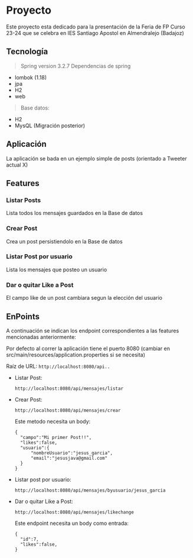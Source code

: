 # Proyecto

Este proyecto esta dedicado para la presentación de la Feria de FP Curso 23-24 que se celebra en IES Santiago Apostol en Almendralejo (Badajoz)

## Tecnología 

 > Spring version 3.2.7
 Dependencias de spring
 - lombok (1.18)
 - jpa
 -  H2
 -   web
 > Base datos: 
  - H2
  - MysQL (Migración posterior) 


## Aplicación 

La aplicación se bada en un ejemplo simple de posts (orientado a Tweeter actual X)


## Features

### Listar Posts

Lista todos los mensajes guardados en la Base de datos

### Crear Post

Crea un post persistiendolo en la Base de datos

### Listar Post por usuario

Lista los mensajes que posteo un usuario

### Dar o quitar Like a Post

El campo like de un post cambiara segun la elección del usuario


## EnPoints

A continuación se indican los endpoint correspondientes a las features mencionadas anteriormente:

Por defecto al correr la aplicación tiene el puerto 8080 (cambiar en src/main/resources/application.properties si se necesita)

Raíz de URL: `http://localhost:8080/api..`

- Listar Post:
  
    `http://localhost:8080/api/mensajes/listar`
  
- Crear Post:
  
   `http://localhost:8080/api/mensajes/crear`
  
   Este metodo necesita un body:
  ```
  {
    "campo":"Mi primer Post!!",
    "likes":false,
    "usuario":{
        "nombreUsuario":"jesus_garcia",
        "email":"jesusjava@gmail.com"
    }
  }
  ```
  
- Listar post por usuario:
  
  `http://localhost:8080/api/mensajes/byusuario/jesus_garcia`
  
- Dar o quitar Like a Post:
  
  `http://localhost:8080/api/mensajes/likechange`
  
  Este endpoint necesita un body como entrada:
  ```
  {
    "id":7,
    "likes":false,
  }
  ```
